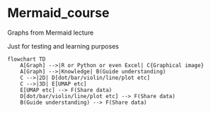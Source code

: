 # Mermaid_course
Graphs from Mermaid lecture

Just for testing and learning purposes

```mermaid
flowchart TD
    A[Graph] -->|R or Python or even Excel| C{Graphical image}
    A[Graph] -->|Knowledge| B(Guide understanding)
    C -->|2D| D[dot/bar/violin/line/plot etc]
    C -->|3D| E[UMAP etc]
    E[UMAP etc] --> F(Share data)
    D[dot/bar/violin/line/plot etc] --> F(Share data)
    B(Guide understanding) --> F(Share data)
```
